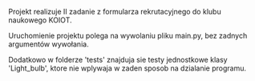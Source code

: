 Projekt realizuje II zadanie z formularza rekrutacyjnego do klubu naukowego KOIOT.

Uruchomienie projektu polega na wywolaniu pliku main.py, bez zadnych argumentów wywołania.

Dodatkowo w folderze 'tests' znajduja sie testy jednostkowe klasy 'Light_bulb', ktore nie wplywaja w zaden sposob na dzialanie programu.